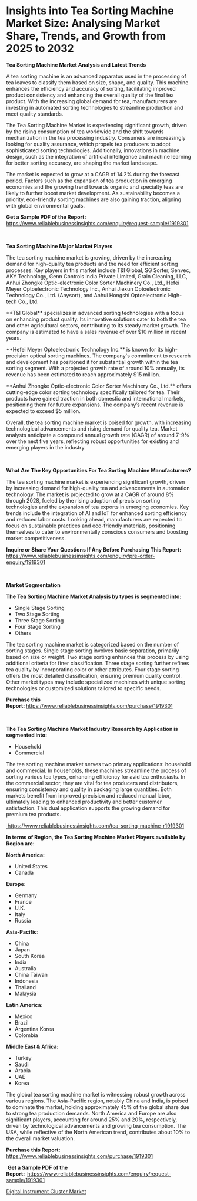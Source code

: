 <p><h1>Insights into Tea Sorting Machine Market Size: Analysing Market Share, Trends, and Growth from 2025 to 2032</h1></p><p><strong>Tea Sorting Machine Market Analysis and Latest Trends</strong></p>
<p><p>A tea sorting machine is an advanced apparatus used in the processing of tea leaves to classify them based on size, shape, and quality. This machine enhances the efficiency and accuracy of sorting, facilitating improved product consistency and enhancing the overall quality of the final tea product. With the increasing global demand for tea, manufacturers are investing in automated sorting technologies to streamline production and meet quality standards.</p><p>The Tea Sorting Machine Market is experiencing significant growth, driven by the rising consumption of tea worldwide and the shift towards mechanization in the tea processing industry. Consumers are increasingly looking for quality assurance, which propels tea producers to adopt sophisticated sorting technologies. Additionally, innovations in machine design, such as the integration of artificial intelligence and machine learning for better sorting accuracy, are shaping the market landscape. </p><p>The market is expected to grow at a CAGR of 14.2% during the forecast period. Factors such as the expansion of tea production in emerging economies and the growing trend towards organic and specialty teas are likely to further boost market development. As sustainability becomes a priority, eco-friendly sorting machines are also gaining traction, aligning with global environmental goals.</p></p>
<p><strong>Get a Sample PDF of the Report:&nbsp;</strong> <a href="https://www.reliablebusinessinsights.com/enquiry/request-sample/1919301?utm_campaign=2445&utm_medium=2&utm_source=Github&utm_content=ia&utm_term=20022025&utm_id=tea-sorting-machine">https://www.reliablebusinessinsights.com/enquiry/request-sample/1919301</a></p>
<p>&nbsp;</p>
<p><strong>Tea Sorting Machine Major Market Players</strong></p>
<p><p>The tea sorting machine market is growing, driven by the increasing demand for high-quality tea products and the need for efficient sorting processes. Key players in this market include T&I Global, SG Sorter, Senvec, AKY Technology, Genn Controls India Private Limited, Grain Cleaning, LLC, Anhui Zhongke Optic-electronic Color Sorter Machinery Co., Ltd., Hefei Meyer Optoelectronic Technology Inc., Anhui Jiexun Optoelectronic Technology Co., Ltd. (Anysort), and Anhui Hongshi Optoelectronic High-tech Co., Ltd.</p><p>**T&I Global** specializes in advanced sorting technologies with a focus on enhancing product quality. Its innovative solutions cater to both the tea and other agricultural sectors, contributing to its steady market growth. The company is estimated to have a sales revenue of over $10 million in recent years.</p><p>**Hefei Meyer Optoelectronic Technology Inc.** is known for its high-precision optical sorting machines. The company's commitment to research and development has positioned it for substantial growth within the tea sorting segment. With a projected growth rate of around 10% annually, its revenue has been estimated to reach approximately $15 million.</p><p>**Anhui Zhongke Optic-electronic Color Sorter Machinery Co., Ltd.** offers cutting-edge color sorting technology specifically tailored for tea. Their products have gained traction in both domestic and international markets, positioning them for future expansions. The company’s recent revenue is expected to exceed $5 million.</p><p>Overall, the tea sorting machine market is poised for growth, with increasing technological advancements and rising demand for quality tea. Market analysts anticipate a compound annual growth rate (CAGR) of around 7-9% over the next five years, reflecting robust opportunities for existing and emerging players in the industry.</p></p>
<p>&nbsp;</p>
<p><strong>What Are The Key Opportunities For Tea Sorting Machine Manufacturers?</strong></p>
<p><p>The tea sorting machine market is experiencing significant growth, driven by increasing demand for high-quality tea and advancements in automation technology. The market is projected to grow at a CAGR of around 8% through 2028, fueled by the rising adoption of precision sorting technologies and the expansion of tea exports in emerging economies. Key trends include the integration of AI and IoT for enhanced sorting efficiency and reduced labor costs. Looking ahead, manufacturers are expected to focus on sustainable practices and eco-friendly materials, positioning themselves to cater to environmentally conscious consumers and boosting market competitiveness.</p></p>
<p><strong>Inquire or Share Your Questions If Any Before Purchasing This Report:</strong> <a href="https://www.reliablebusinessinsights.com/enquiry/pre-order-enquiry/1919301?utm_campaign=2445&utm_medium=2&utm_source=Github&utm_content=ia&utm_term=20022025&utm_id=tea-sorting-machine">https://www.reliablebusinessinsights.com/enquiry/pre-order-enquiry/1919301</a></p>
<p>&nbsp;</p>
<p><strong>Market Segmentation</strong></p>
<p><strong>The Tea Sorting Machine Market Analysis by types is segmented into:</strong></p>
<p><ul><li>Single Stage Sorting</li><li>Two Stage Sorting</li><li>Three Stage Sorting</li><li>Four Stage Sorting</li><li>Others</li></ul></p>
<p><p>The tea sorting machine market is categorized based on the number of sorting stages. Single stage sorting involves basic separation, primarily based on size or weight. Two stage sorting enhances this process by using additional criteria for finer classification. Three stage sorting further refines tea quality by incorporating color or other attributes. Four stage sorting offers the most detailed classification, ensuring premium quality control. Other market types may include specialized machines with unique sorting technologies or customized solutions tailored to specific needs.</p></p>
<p><strong>Purchase this Report:&nbsp;</strong><a href="https://www.reliablebusinessinsights.com/purchase/1919301?utm_campaign=2445&utm_medium=2&utm_source=Github&utm_content=ia&utm_term=20022025&utm_id=tea-sorting-machine">https://www.reliablebusinessinsights.com/purchase/1919301</a></p>
<p>&nbsp;</p>
<p><strong>The Tea Sorting Machine Market Industry Research by Application is segmented into:</strong></p>
<p><ul><li>Household</li><li>Commercial</li></ul></p>
<p><p>The tea sorting machine market serves two primary applications: household and commercial. In households, these machines streamline the process of sorting various tea types, enhancing efficiency for avid tea enthusiasts. In the commercial sector, they are vital for tea producers and distributors, ensuring consistency and quality in packaging large quantities. Both markets benefit from improved precision and reduced manual labor, ultimately leading to enhanced productivity and better customer satisfaction. This dual application supports the growing demand for premium tea products.</p></p>
<p><a href="https://www.reliablebusinessinsights.com/tea-sorting-machine-r1919301?utm_campaign=2445&utm_medium=2&utm_source=Github&utm_content=ia&utm_term=20022025&utm_id=tea-sorting-machine">&nbsp;https://www.reliablebusinessinsights.com/tea-sorting-machine-r1919301</a></p>
<p><strong>In terms of Region, the Tea Sorting Machine Market Players available by Region are:</strong></p>
<p>
    <p> <strong> North America: </strong>
        <ul>
            <li>United States</li>
            <li>Canada</li>
        </ul>
        </p> 
    <p> <strong> Europe: </strong>
        <ul>
            <li>Germany</li>
            <li>France</li>
            <li>U.K.</li>
            <li>Italy</li>
            <li>Russia</li>
        </ul>
        </p> 
    <p> <strong> Asia-Pacific: </strong>
        <ul>
            <li>China</li>
            <li>Japan</li>
            <li>South Korea</li>
            <li>India</li>
            <li>Australia</li>
            <li>China Taiwan</li>
            <li>Indonesia</li>
            <li>Thailand</li>
            <li>Malaysia</li>
        </ul>
        </p> 
    <p> <strong> Latin America: </strong>
        <ul>
            <li>Mexico</li>
            <li>Brazil</li>
            <li>Argentina Korea</li>
            <li>Colombia</li>
        </ul>
        </p> 
    <p> <strong> Middle East & Africa: </strong>
        <ul>
            <li>Turkey</li>
            <li>Saudi</li>
            <li>Arabia</li>
            <li>UAE</li>
            <li>Korea</li>
        </ul>
    </p>
    </p>
<p><p>The global tea sorting machine market is witnessing robust growth across various regions. The Asia-Pacific region, notably China and India, is poised to dominate the market, holding approximately 45% of the global share due to strong tea production demands. North America and Europe are also significant players, accounting for around 25% and 20%, respectively, driven by technological advancements and growing tea consumption. The USA, while reflective of the North American trend, contributes about 10% to the overall market valuation.</p></p>
<p><strong>Purchase this Report: </strong><a href="https://www.reliablebusinessinsights.com/purchase/1919301?utm_campaign=2445&utm_medium=2&utm_source=Github&utm_content=ia&utm_term=20022025&utm_id=tea-sorting-machine">https://www.reliablebusinessinsights.com/purchase/1919301</a></p>
<p>&nbsp;<strong>Get a Sample PDF of the Report:&nbsp;&nbsp;</strong><a href="https://www.reliablebusinessinsights.com/enquiry/request-sample/1919301?utm_campaign=2445&utm_medium=2&utm_source=Github&utm_content=ia&utm_term=20022025&utm_id=tea-sorting-machine">https://www.reliablebusinessinsights.com/enquiry/request-sample/1919301</a></p>
<p><strong></strong></p>
<p><p><a href="https://github.com/domoniqueluoma76/Market-Research-Report-List-1/blob/main/digital-instrument-cluster-market.md?utm_campaign=2445&utm_medium=2&utm_source=Github&utm_content=ia&utm_term=20022025&utm_id=tea-sorting-machine">Digital Instrument Cluster Market</a></p></p>